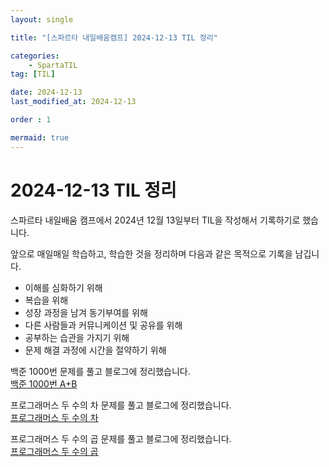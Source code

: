 ```yaml
---
layout: single

title: "[스파르타 내일배움캠프] 2024-12-13 TIL 정리"

categories:
    - SpartaTIL
tag: [TIL]

date: 2024-12-13
last_modified_at: 2024-12-13

order : 1

mermaid: true
---
```


# 2024-12-13 TIL 정리

스파르타 내일배움 캠프에서 2024년 12월 13일부터 TIL을 작성해서 기록하기로 했습니다.

앞으로 매일매일 학습하고, 학습한 것을 정리하며 다음과 같은 목적으로 기록을 남깁니다.

+ 이해를 심화하기 위해
+ 복습을 위해
+ 성장 과정을 남겨 동기부여를 위해
+ 다른 사람들과 커뮤니케이션 및 공유를 위해
+ 공부하는 습관을 가지기 위해
+ 문제 해결 과정에 시간을 절약하기 위해

백준 1000번 문제를 풀고 블로그에 정리했습니다.  
[백준 1000번 A+B](https://seonbab.github.io/baekjoon/%EB%B0%B1%EC%A4%80-1000/)

프로그래머스 두 수의 차 문제를 풀고 블로그에 정리했습니다.  
[프로그래머스 두 수의 차](https://seonbab.github.io/programmers/%ED%94%84%EB%A1%9C%EA%B7%B8%EB%9E%98%EB%A8%B8%EC%8A%A4-%EB%91%90_%EC%88%98%EC%9D%98_%EC%B0%A8/)

프로그래머스 두 수의 곱 문제를 풀고 블로그에 정리했습니다.  
[프로그래머스 두 수의 곱](https://seonbab.github.io/programmers/%ED%94%84%EB%A1%9C%EA%B7%B8%EB%9E%98%EB%A8%B8%EC%8A%A4-%EB%91%90_%EC%88%98%EC%9D%98_%EA%B3%B1/)